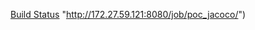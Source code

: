 [Build Status](http://172.27.59.121:8080/job/poc_jacoco/badge/icon) "http://172.27.59.121:8080/job/poc_jacoco/")
